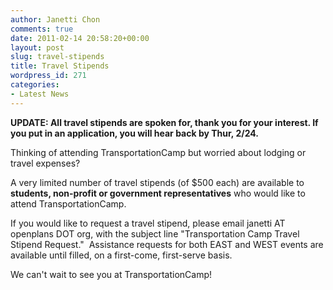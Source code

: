 ```yaml
---
author: Janetti Chon
comments: true
date: 2011-02-14 20:58:20+00:00
layout: post
slug: travel-stipends
title: Travel Stipends
wordpress_id: 271
categories:
- Latest News
---
```


**UPDATE: All travel stipends are spoken for, thank you for your interest. If you put in an application, you will hear back by Thur, 2/24.**

Thinking of attending TransportationCamp but worried about lodging or travel expenses?

A very limited number of travel stipends (of $500 each) are available to **students, non-profit or government representatives** who would like to attend TransportationCamp.

If you would like to request a travel stipend, please email janetti AT openplans DOT org, with the subject line "Transportation Camp Travel Stipend Request."  Assistance requests for both EAST and WEST events are available until filled, on a first-come, first-serve basis.

We can't wait to see you at TransportationCamp!

